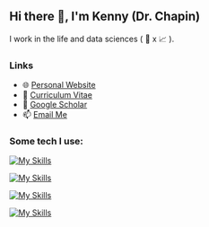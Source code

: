 ## Hi there 👋, I'm Kenny (Dr. Chapin)

I work in the life and data sciences ( :microscope: x :chart_with_upwards_trend: ).

### Links
- :globe_with_meridians: <a href="https://kennychapin.com">Personal Website</a>
- 📄 <a href="https://docs.google.com/document/d/1_MryrWdKjASe9qSdEAIED3OvQCGeodJ2QN5Azssy_Yc/pub">Curriculum Vitae</a>
- :book: <a href="https://scholar.google.com/citations?user=nl6d1xcAAAAJ&hl">Google Scholar</a>
- 📫 <a href="mailto:chapinkj@gmail.com">Email Me</a>

### Some tech I use:
[![My Skills](https://skillicons.dev/icons?i=py,r,matlab,sass,latex,md,bash&theme=light)]("#")

[![My Skills](https://skillicons.dev/icons?i=js,html,css,bootstrap,django,fastapi,wordpress&theme=light)]("#")

[![My Skills](https://skillicons.dev/icons?i=linux,ubuntu,mint,windows,powershell,git,github&theme=light)]("#")

[![My Skills](https://skillicons.dev/icons?i=aws,heroku,redis,nginx,postgres,mysql,php&theme=light)]("#")







